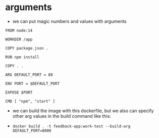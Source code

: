 # arguments

- we can put magic numbers and values with arguments

```
FROM node:14

WORKDIR /app

COPY package.json .

RUN npm install

COPY . .

ARG DEFAULT_PORT = 80

ENV PORT = $DEFAULT_PORT

EXPOSE $PORT

CMD [ "npm", "start" ]
```

- we can build the image with this dockerfile, but we also can specify other arg values in the build command like this:

- `docker build . -t feedback-app:work-test --build-arg DEFAULT_PORT=8000 `
